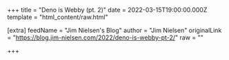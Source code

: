 
+++
title = "Deno is Webby (pt. 2)"
date = 2022-03-15T19:00:00.000Z
template = "html_content/raw.html"

[extra]
feedName = "Jim Nielsen's Blog"
author = "Jim Nielsen"
originalLink = "https://blog.jim-nielsen.com/2022/deno-is-webby-pt-2/"
raw = ""

+++

